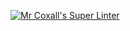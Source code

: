 [![Mr Coxall's Super Linter](https://github.com/Kyanh-Pham/ICS3U-Unit2-02-CPP/workflows/Mr%20Coxall's%20Super%20Linter/badge.svg)](https://github.com/Kyanh-Pham/ICS3U-Unit2-02-CPP/actions/)
